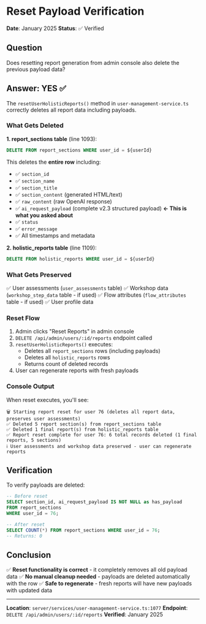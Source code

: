# Reset Payload Verification

**Date**: January 2025
**Status**: ✅ Verified

## Question
Does resetting report generation from admin console also delete the previous payload data?

## Answer: YES ✅

The `resetUserHolisticReports()` method in `user-management-service.ts` correctly deletes all report data including payloads.

### What Gets Deleted

**1. report_sections table** (line 1093):
```sql
DELETE FROM report_sections WHERE user_id = ${userId}
```

This deletes the **entire row** including:
- ✅ `section_id`
- ✅ `section_name`
- ✅ `section_title`
- ✅ `section_content` (generated HTML/text)
- ✅ `raw_content` (raw OpenAI response)
- ✅ `ai_request_payload` (complete v2.3 structured payload) **← This is what you asked about**
- ✅ `status`
- ✅ `error_message`
- ✅ All timestamps and metadata

**2. holistic_reports table** (line 1109):
```sql
DELETE FROM holistic_reports WHERE user_id = ${userId}
```

### What Gets Preserved

✅ User assessments (`user_assessments` table)
✅ Workshop data (`workshop_step_data` table - if used)
✅ Flow attributes (`flow_attributes` table - if used)
✅ User profile data

### Reset Flow

1. Admin clicks "Reset Reports" in admin console
2. `DELETE /api/admin/users/:id/reports` endpoint called
3. `resetUserHolisticReports()` executes:
   - Deletes all `report_sections` rows (including payloads)
   - Deletes all `holistic_reports` rows
   - Returns count of deleted records
4. User can regenerate reports with fresh payloads

### Console Output

When reset executes, you'll see:
```
🗑️ Starting report reset for user 76 (deletes all report data, preserves user assessments)
✅ Deleted 5 report section(s) from report_sections table
✅ Deleted 1 final report(s) from holistic_reports table
✅ Report reset complete for user 76: 6 total records deleted (1 final reports, 5 sections)
ℹ️ User assessments and workshop data preserved - user can regenerate reports
```

## Verification

To verify payloads are deleted:

```sql
-- Before reset
SELECT section_id, ai_request_payload IS NOT NULL as has_payload
FROM report_sections
WHERE user_id = 76;

-- After reset
SELECT COUNT(*) FROM report_sections WHERE user_id = 76;
-- Returns: 0
```

## Conclusion

✅ **Reset functionality is correct** - it completely removes all old payload data
✅ **No manual cleanup needed** - payloads are deleted automatically with the row
✅ **Safe to regenerate** - fresh reports will have new payloads with updated data

---

**Location**: `server/services/user-management-service.ts:1077`
**Endpoint**: `DELETE /api/admin/users/:id/reports`
**Verified**: January 2025
